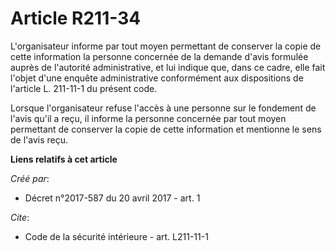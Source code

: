 # Article R211-34

L'organisateur informe par tout moyen permettant de conserver la copie de cette information la personne concernée de la
demande d'avis formulée auprès de l'autorité administrative, et lui indique que, dans ce cadre, elle fait l'objet d'une
enquête administrative conformément aux dispositions de l'article L. 211-11-1 du présent code. 

Lorsque l'organisateur refuse l'accès à une personne sur le fondement de l'avis qu'il a reçu, il informe la personne
concernée par tout moyen permettant de conserver la copie de cette information et mentionne le sens de l'avis reçu.

**Liens relatifs à cet article**

_Créé par_:

  - Décret n°2017-587 du 20 avril 2017 - art. 1

_Cite_:

  - Code de la sécurité intérieure - art. L211-11-1
